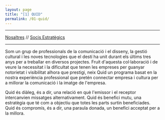 ```yaml
---
layout: page
title: "[1] QUID"
permalink: /01-quid/
---
```


---
[Nosaltres](/01-quid/qui-som-nosaltres/) // [Socis Estratègics](/01-quid/qui-som-partners/)

---

Som un grup de professionals de la comunicació i el disseny, la gestió cultural i les noves tecnologies que el destí ha unit durant els últims tres anys per a treballar en diversos projectes. Fruit d'aquesta col·laboració i de veure la necessitat i la dificultat que tenen les empreses per guanyar notorietat i visibilitat alhora que prestigi, neix Quid un programa basat en la nostra experiència professional que pretén connectar empresa i cultura per a millorar la comunicació i la imatge de l'empresa. 

Quid és diàleg, és a dir, una relació en què l'emissor i el receptor intercanvien missatges alternativament. Quid és benefici mutu, una estratègia que té com a objectiu que totes les parts surtin beneficiades. Quid és compromís, és a dir, una paraula donada, un benefici acceptat per a la millora.